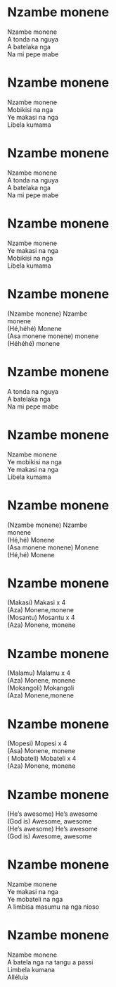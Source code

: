 # Nzambe monene  

Nzambe monene  
A tonda na nguya  
A batelaka nga  
Na mi pepe mabe  

# Nzambe monene  

Nzambe monene  
Mobikisi na nga  
Ye makasi na nga  
Libela kumama  

# Nzambe monene  

Nzambe monene  
A tonda na nguya  
A batelaka nga  
Na mi pepe mabe  

# Nzambe monene  

Nzambe monene  
Ye makasi na nga  
Mobikisi na nga  
Libela kumama  

# Nzambe monene  

(Nzambe monene) Nzambe  
monene  
(Hé,héhé) Monene  
(Asa monene monene) monene  
(Héhéhé) monene  

# Nzambe monene  

A tonda na nguya  
A batelaka nga  
Na mi pepe mabe  

# Nzambe monene  

Nzambe monene  
Ye mobikisi na nga  
Ye makasi na nga  
Libela kumama  

# Nzambe monene  

(Nzambe monene) Nzambe  
monene  
(Hé,hé) Monene  
(Asa monene monene) Monene  
(Hé,hé) Monene  

# Nzambe monene  

(Makasi) Makasi x 4  
(Aza) Monene,monene  
(Mosantu) Mosantu x 4  
(Aza) Monene, monene  

# Nzambe monene  

(Malamu) Malamu x 4  
(Aza) Monene, monene  
(Mokangoli) Mokangoli  
(Aza) Monene,monene  

# Nzambe monene  

(Mopesi) Mopesi x 4  
(Asa) Monene, monene  
( Mobateli) Mobateli x 4  
(Aza) Monene, monene  

# Nzambe monene  

(He’s awesome) He’s awesome  
(God is) Awesome, awesome  
(He’s awesome) He’s awesome  
(God is) Awesome, awesome  

# Nzambe monene  

Nzambe monene  
Ye makasi na nga  
Ye mobateli na nga  
A limbisa masumu na nga nioso  

# Nzambe monene  

Nzambe monene  
A batela nga na tangu a passi  
Limbela kumana  
Alléluia  

#   
